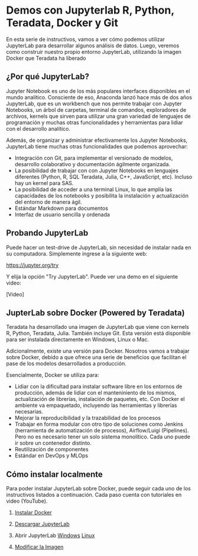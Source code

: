 # Demos con Jupyterlab R, Python, Teradata, Docker y Git

En esta serie de instructivos, vamos a ver cómo podemos utilizar JupyterLab para desarrollar algunos análisis de datos. Luego, veremos como construir nuestro propio entorno JupyterLab, 
utilizando la imagen Docker que Teradata ha liberado 

## ¿Por qué JupyterLab?

Jupyter Notebook es uno de los más populares interfaces disponibles en el mundo analítico. Consciente de eso, Anaconda lanzó hace más de dos años JupyterLab, que es un workbench que nos permite
trabajar con Jupyter Notebooks, un árbol de carpetas, terminal de comandos, exploradores de archivos, kernels que sirven para utilizar una gran variedad de lenguajes de programación y muchas otras 
funcionalidades y herramientas para lidiar con el desarrollo analítico.

Además, de organizar y administrar efectivamente los Jupyter Notebooks, JupyterLab tiene muchas otras funcionalidades que podemos aprovechar:

- Integración con Git, para implementar el versionado de modelos, desarrollo colaborativo y documentación ágilmente organizada.
- La posibilidad de trabajar con con Jupyter Notebooks en lenguajes diferentes (Python, R, SQL Teradata, Julia, C++, JavaScript, etc). Incluso hay un kernel para SAS.
- La posibilidad de acceder a una terminal Linux, lo que amplía las capacidades de los notebooks y posibilita la instalación y actualización del entorno de manera ágil.
- Estándar Markdown para documentos
- Interfaz de usuario sencilla y ordenada


## Probando JupyterLab

Puede hacer un test-drive de JupyterLab, sin necesidad de instalar nada en su computadora. Simplemente ingrese a la siguiente web:

https://jupyter.org/try

Y elija la opción "Try JupyterLab". Puede ver una demo en el siguiente video:

[Video]



## JupterLab sobre Docker (Powered by Teradata)

Teradata ha desarrollado una imagen de JupyterLab que viene con kernels R, Python, Teradata, Julia. También incluye Git. Esta versión está disponible para ser instalada directamente en Windows, Linux o Mac.

Adicionalmente, existe una versión para Docker. Nosotros vamos a trabajar sobre Docker, debido a que ofrece una serie de beneficios que facilitan el pase de los modelos desarrollados a producción.

Esencialmente, Docker se utiliza para:
- Lidiar con la dificultad para instalar software libre en los entornos de producción, además de lidiar con el manteniniento de los mismos, actualización de librerías, instalación de paquetes, etc. Con Docker el ambiente va empaquetado, incluyendo las herramientas y librerías necesarias.
- Mejorar la reproducibilidad y la trazabilidad de los procesos
- Trabajar en forma modular con otro tipo de soluciones como Jenkins (herramienta de automatización de procesos), Airflow/Luigi (Pipelines). Pero no es necesario tener un solo sistema monolítico. Cada uno puede ir sobre un contenedor distinto.   
- Reutilización de componentes
- Estándar en DevOps y MLOps

## Cómo instalar localmente

Para poder instalar JupyterLab sobre Docker, puede seguir cada uno de los instructivos listados a continuación. Cada paso cuenta con tutoriales en video (YouTube).

1. [Instalar Docker](https://github.com/lcajachahua/jupyterlab-demos/blob/master/ES_01_Instalar_Docker.md)

2. [Descargar JupyterLab](https://github.com/lcajachahua/jupyterlab-demos/blob/master/ES_02_Descargar_Jupyterlab.md)

3. Abrir JupyterLab
[Windows](https://github.com/lcajachahua/jupyterlab-demos/blob/master/ES_03_Abrir_JupyterLab_Windows.md)
[Linux](https://github.com/lcajachahua/jupyterlab-demos/blob/master/ES_03_Abrir_JupyterLab_Linux.md)

4. [Modificar la Imagen](https://github.com/lcajachahua/jupyterlab-demos/blob/master/ES_04_Modificar_Imagen.md)

